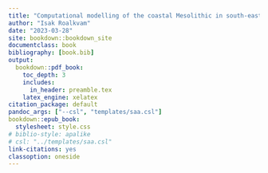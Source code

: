 ```yaml
--- 
title: "Computational modelling of the coastal Mesolithic in south-eastern Norway"
author: "Isak Roalkvam"
date: "2023-03-28"
site: bookdown::bookdown_site
documentclass: book
bibliography: [book.bib]
output:
  bookdown::pdf_book:
    toc_depth: 3
    includes:
      in_header: preamble.tex
    latex_engine: xelatex
citation_package: default
pandoc_args: ["--csl", "templates/saa.csl"]
bookdown::epub_book:
  stylesheet: style.css
# biblio-style: apalike
# csl: "../templates/saa.csl"
link-citations: yes
classoption: oneside
---
```

